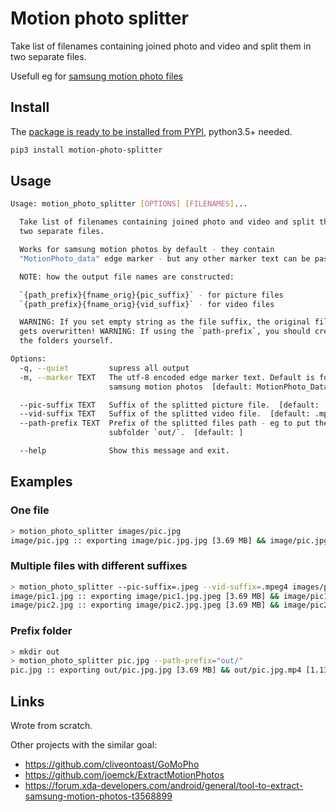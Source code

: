 # Motion photo splitter

Take list of filenames containing joined photo and video and split them in two separate files.

Usefull eg for [samsung motion photo files](https://www.samsung.com/global/galaxy/what-is/motion-photo/)

## Install

The [package is ready to be installed from PYPI](https://pypi.org/project/motion-photo-splitter/), python3.5+ needed.

```bash
pip3 install motion-photo-splitter
```

## Usage

```bash
Usage: motion_photo_splitter [OPTIONS] [FILENAMES]...

  Take list of filenames containing joined photo and video and split them in
  two separate files.

  Works for samsung motion photos by default - they contain
  "MotionPhoto_data" edge marker - but any other marker text can be passed.

  NOTE: how the output file names are constructed:

  `{path_prefix}{fname_orig}{pic_suffix}` - for picture files
  `{path_prefix}{fname_orig}{vid_suffix}` - for video files

  WARNING: If you set empty string as the file suffix, the original file
  gets overwritten! WARNING: If using the `path-prefix`, you should create
  the folders yourself.

Options:
  -q, --quiet         supress all output
  -m, --marker TEXT   The utf-8 encoded edge marker text. Default is for
                      samsung motion photos  [default: MotionPhoto_Data]

  --pic-suffix TEXT   Suffix of the splitted picture file.  [default: .jpg]
  --vid-suffix TEXT   Suffix of the splitted video file.  [default: .mp4]
  --path-prefix TEXT  Prefix of the splitted files path - eg to put them in
                      subfolder `out/`.  [default: ]

  --help              Show this message and exit.
```

## Examples

### One file
```bash
> motion_photo_splitter images/pic.jpg
image/pic.jpg :: exporting image/pic.jpg.jpg [3.69 MB] && image/pic.jpg.mp4 [1.13 MB]
```

### Multiple files with different suffixes
```bash
> motion_photo_splitter --pic-suffix=.jpeg --vid-suffix=.mpeg4 images/pic1.jpg images/pic2.jpg
image/pic1.jpg :: exporting image/pic1.jpg.jpeg [3.69 MB] && image/pic1.jpg.mpeg4 [1.13 MB]
image/pic2.jpg :: exporting image/pic2.jpg.jpeg [3.69 MB] && image/pic2.jpg.mpeg4 [1.13 MB]
```

### Prefix folder
```bash
> mkdir out
> motion_photo_splitter pic.jpg --path-prefix="out/"
pic.jpg :: exporting out/pic.jpg.jpg [3.69 MB] && out/pic.jpg.mp4 [1.13 MB]
```

## Links

Wrote from scratch.

Other projects with the similar goal:
- https://github.com/cliveontoast/GoMoPho
- https://github.com/joemck/ExtractMotionPhotos
- https://forum.xda-developers.com/android/general/tool-to-extract-samsung-motion-photos-t3568899
